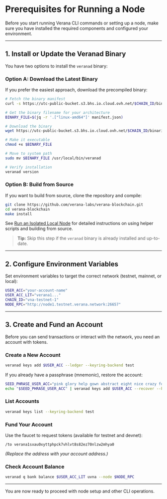 # Prerequisites for Running a Node

Before you start running Verana CLI commands or setting up a node, make sure you have installed the required components and configured your environment.

---

## 1. Install or Update the Veranad Binary

You have two options to install the `veranad` binary:

### **Option A: Download the Latest Binary**
If you prefer the easiest approach, download the precompiled binary:

```bash
# Fetch the binary manifest
curl -s https://utc-public-bucket.s3.bhs.io.cloud.ovh.net/$CHAIN_ID/binaries/manifest.json > manifest.json

# Get the binary filename for your architecture
BINARY_FILE=$(jq -r '.["linux-amd64"]' manifest.json)

# Download the binary
wget https://utc-public-bucket.s3.bhs.io.cloud.ovh.net/$CHAIN_ID/binaries/$BINARY_FILE

# Make it executable
chmod +x $BINARY_FILE

# Move to system path
sudo mv $BINARY_FILE /usr/local/bin/veranad

# Verify installation
veranad version
```

### **Option B: Build from Source**
If you want to build from source, clone the repository and compile:

```bash
git clone https://github.com/verana-labs/verana-blockchain.git
cd verana-blockchain
make install
```

See [Run an Isolated Local Node](20-local-node-isolated.md) for detailed instructions on using helper scripts and building from source.

> **Tip:** Skip this step if the `veranad` binary is already installed and up-to-date.

---

## 2. Configure Environment Variables

Set environment variables to target the correct network (testnet, mainnet, or local):

```bash
USER_ACC="your-account-name"
USER_ACC_LIT="verana1..."
CHAIN_ID="vna-testnet-1"
NODE_RPC="http://node1.testnet.verana.network:26657"
```

---

## 3. Create and Fund an Account

Before you can send transactions or interact with the network, you need an account with tokens.

### Create a New Account
```bash
veranad keys add $USER_ACC --ledger --keyring-backend test
```

If you already have a passphrase (mnemonic), restore the account:
```bash
SEED_PHRASE_USER_ACC="pink glory help gown abstract eight nice crazy forward ketchup skill cheese"
echo "$SEED_PHRASE_USER_ACC" | veranad keys add $USER_ACC --recover --keyring-backend test
```

### List Accounts
```bash
veranad keys list --keyring-backend test
```

### Fund Your Account
Use the faucet to request tokens (available for testnet and devnet):
```
/to verana1sxau0xyttphpck7vhlvt8s82ez70nlzw2mhya0
```
*(Replace the address with your account address.)*

### Check Account Balance
```bash
veranad q bank balance $USER_ACC_LIT uvna --node $NODE_RPC
```
---

You are now ready to proceed with node setup and other CLI operations.